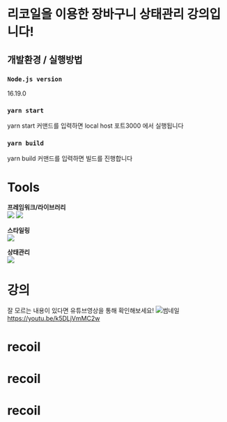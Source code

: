 # 리코일을 이용한 장바구니 상태관리 강의입니다!

## 개발환경 / 실행방법
### `Node.js version`
16.19.0

### `yarn start`
yarn start 커맨드를 입력하면 local host 포트3000 에서 실행됩니다

### `yarn build`
yarn build 커맨드를 입력하면 빌드를 진행합니다

# Tools

**프레임워크/라이브러리**<br>
<img src="https://img.shields.io/badge/React-61DAFB?style=flat-square&logo=React&logoColor=white"/> <img src="https://img.shields.io/badge/React_router-CA4245?style=flat-square&logo=react-router&logoColor=white"/><br>

**스타일링**<br>
<img src="https://img.shields.io/badge/emotion-DB7093?style=flat-square&logo=styled-components&logoColor=white"/><br>

**상태관리**<br>
<img src="https://img.shields.io/badge/Recoil-5466FB?style=flat-square&logo=react&logoColor=white"/> <br>

# 강의
잘 모르는 내용이 있다면 유튜브영상을 통해 확인해보세요!
![썸네일](https://user-images.githubusercontent.com/100949102/231486045-0c0348c6-441e-47a6-8ace-616a8015b58d.jpg)
https://youtu.be/k5DLjVmMC2w
# recoil
# recoil
# recoil
